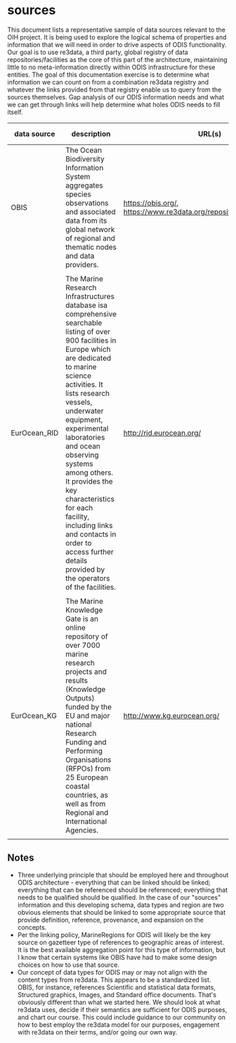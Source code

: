 # sources

This document lists a representative sample of data sources relevant to the OIH project. It is being used to explore the logical schema of properties and information that we will need in order to drive aspects of ODIS functionality. Our goal is to use re3data, a third party, global registry of data repositories/facilities as the core of this part of the architecture, maintaining little to no meta-information directly within ODIS infrastructure for these entities. The goal of this documentation exercise is to determine what information we can count on from a combination re3data registry and whatever the links provided from that registry enable us to query from the sources themselves. Gap analysis of our ODIS information needs and what we can get through links will help determine what holes ODIS needs to fill itself.

| data source | description                                                  | URL(s)               | data types                                                   | region | readiness level                                              |
| ----------- | ------------------------------------------------------------ | ----------------- | ------------------------------------------------------------ | ------ | ------------------------------------------------------------ |
| OBIS        | The Ocean Biodiversity Information System aggregates species observations and associated data from its global network of regional and thematic nodes and data providers. | https://obis.org/, https://www.re3data.org/repository/r3d100010088 | datasets, spatial layers (species distributions, biodiversity indicators) | global | Exposes some metadata schema.org and will look into implementing science-on-schema |
|             |                                                              |                   |                                                              |        |                                                              |
| EurOcean_RID        | The Marine Research Infrastructures database isa comprehensive searchable listing of over 900 facilities in Europe which are dedicated to marine science activities. It lists research vessels, underwater equipment, experimental laboratories and ocean observing systems among others. It provides the key characteristics for each facility, including links and contacts in order to access further details provided by the operators of the facilities. | http://rid.eurocean.org/ | datasets, spatial layers (distribution of infrastructures) | European | SQL Server |
|             |                                                              |                   |                                                              |        |                                                              |
| EurOcean_KG        | The Marine Knowledge Gate is an online repository of over 7000 marine research projects and results (Knowledge Outputs) funded by the EU and major national Research Funding and Performing Organisations (RFPOs) from 25 European coastal countries, as well as from Regional and International Agencies.  | http://www.kg.eurocean.org/ | datasets, spatial layers (distribution of institutions) | European | SQL Server |
|             |                                                              |                   |                                                              |        |                                                              |

## Notes
* Three underlying principle that should be employed here and throughout ODIS architecture - everything that can be linked should be linked; everything that can be referenced should be referenced; everything that needs to be qualified should be qualified. In the case of our "sources" information and this developing schema, data types and region are two obvious elements that should be linked to some appropriate source that provide definition, reference, provenance, and expansion on the concepts.
* Per the linking policy, MarineRegions for ODIS will likely be the key source on gazetteer type of references to geographic areas of interest. It is the best available aggregation point for this type of information, but I know that certain systems like OBIS have had to make some design choices on how to use that source.
* Our concept of data types for ODIS may or may not align with the content types from re3data. This appears to be a standardized list. OBIS, for instance, references Scientific and statistical data formats, Structured graphics, Images, and Standard office documents. That's obviously different than what we started here. We should look at what re3data uses, decide if their semantics are sufficient for ODIS purposes, and chart our course. This could include guidance to our community on how to best employ the re3data model for our purposes, engagement with re3data on their terms, and/or going our own way.